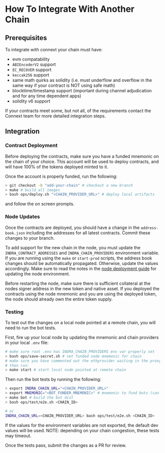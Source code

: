 # How To Integrate With Another Chain

## Prerequisites

To integrate with connext your chain must have:

- evm compatability
- `ABIEncoderV2` support
- `EC_RECOVER` support
- `keccak256` support
- same math quirks as solidity (i.e. must underflow and overflow in the same way if your contract is NOT using safe math)
- blocktime/timestamp support (important during channel adjudication and for any time dependent apps)
- solidity v6 support

If your contracts meet some, but not all, of the requirements contact the Connext team for more detailed integration steps.

## Integration

### Contract Deployment

Before deploying the contracts, make sure you have a funded mnemonic on the chain of your choice. This account will be used to deploy contracts, and will have 100% of the tokens deployed minted to it.

Once the account is properly funded, run the following:

```bash
> git checkout -b "add-your-chain" # checkout a new branch
> make # build all images
> bash ops/deploy.sh "<CHAIN_PROVIDER_URL>" # deploy local artifacts
```

and follow the on screen prompts.

### Node Updates

Once the contracts are deployed, you should have a change in the `address-book.json` including the addresses for all latest contracts. Commit these changes to your branch.

To add support for the new chain in the node, you must update the `INDRA_CONTRACT_ADDRESSES` and `INDRA_CHAIN_PROVIDERS` environment variable. If you are running using the `make` or `start-prod` scripts, the address book changes should be automatically propagated. Otherwise, update the values accordingly. Make sure to read the notes in the [node deployment guide](./deploy-indra.md) for updating the node environment.

Before restarting the node, make sure there is sufficient collateral at the nodes signer address in the new token and native asset. If you deployed the contracts using the node mnemonic and you are using the deployed token, the node should already own the entire token supply.

### Testing

To test out the changes on a local node pointed at a remote chain, you will need to run the bot tests.

First, fire up your local node by updating the mnemonic and chain providers in your local `.env` file:

```bash
# make sure root .env has INDRA_CHAIN_PROVIDERS env var properly set
> bash ops/save-secret.sh # set funded node mnemonic for chain
# make sure you have commented out the ethprovider waiting in the proxy
# then run:
> make start # start local node pointed at remote chain
```

Then run the bot tests by running the following:

```bash
> export INDRA_CHAIN_URL="<CHAIN_PROVIDER_URL>"
> export MNEMONIC="<BOT_FUNDER_MNEMONIC>" # mnemonic to fund bots (can be nodes)
> make bot # build the bot dist
> bash ops/test/e2e.sh <CHAIN_ID>

# or
INDRA_CHAIN_URL=<CHAIN_PROVIDER_URL> bash ops/test/e2e.sh <CHAIN_ID>
```

If the values for the environment variables are not exported, the default dev values will be used. NOTE: depending on your chain congestion, these tests may timeout.

Once the tests pass, submit the changes as a PR for review.
